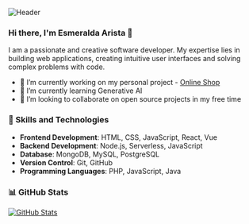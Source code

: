 ![Header](https://github.com/EsmeraldaACar/EsmeraldaACar/assets/63943574/5ced8304-cb7e-47dd-8011-08ff62bc7d09)

### Hi there, I'm Esmeralda Arista 👋

I am a passionate and creative software developer. My expertise lies in building web applications, creating intuitive user interfaces and solving complex problems with code.

- 🔭 I’m currently working on my personal project - [Online Shop](https://github.com/EsmeraldaACar/Online_Shop)
- 🌱 I’m currently learning Generative AI
- 👯 I’m looking to collaborate on open source projects in my free time

### 🚀 Skills and Technologies

- **Frontend Development**: HTML, CSS, JavaScript, React, Vue
- **Backend Development**: Node.js, Serverless, JavaScript
- **Database**: MongoDB, MySQL, PostgreSQL
- **Version Control**: Git, GitHub
- **Programming Languages**: PHP, JavaScript, Java

### 📊 GitHub Stats

[![GitHub Stats](https://github-readme-stats.vercel.app/api?username=yourusername&show_icons=true&theme=dark)](https://github.com/yourusername)

